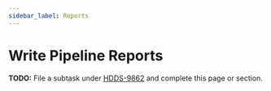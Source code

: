 ```yaml
---
sidebar_label: Reports
---
```


# Write Pipeline Reports

**TODO:** File a subtask under [HDDS-9862](https://issues.apache.org/jira/browse/HDDS-9862) and complete this page or section.
